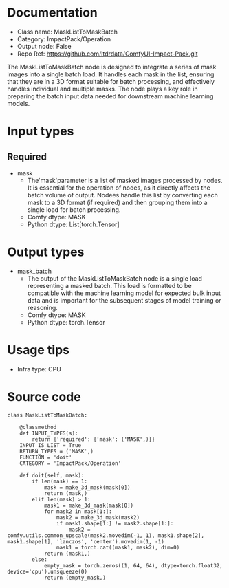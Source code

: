 # Documentation
- Class name: MaskListToMaskBatch
- Category: ImpactPack/Operation
- Output node: False
- Repo Ref: https://github.com/ltdrdata/ComfyUI-Impact-Pack.git

The MaskListToMaskBatch node is designed to integrate a series of mask images into a single batch load. It handles each mask in the list, ensuring that they are in a 3D format suitable for batch processing, and effectively handles individual and multiple masks. The node plays a key role in preparing the batch input data needed for downstream machine learning models.

# Input types
## Required
- mask
    - The'mask'parameter is a list of masked images processed by nodes. It is essential for the operation of nodes, as it directly affects the batch volume of output. Nodees handle this list by converting each mask to a 3D format (if required) and then grouping them into a single load for batch processing.
    - Comfy dtype: MASK
    - Python dtype: List[torch.Tensor]

# Output types
- mask_batch
    - The output of the MaskListToMaskBatch node is a single load representing a masked batch. This load is formatted to be compatible with the machine learning model for expected bulk input data and is important for the subsequent stages of model training or reasoning.
    - Comfy dtype: MASK
    - Python dtype: torch.Tensor

# Usage tips
- Infra type: CPU

# Source code
```
class MaskListToMaskBatch:

    @classmethod
    def INPUT_TYPES(s):
        return {'required': {'mask': ('MASK',)}}
    INPUT_IS_LIST = True
    RETURN_TYPES = ('MASK',)
    FUNCTION = 'doit'
    CATEGORY = 'ImpactPack/Operation'

    def doit(self, mask):
        if len(mask) == 1:
            mask = make_3d_mask(mask[0])
            return (mask,)
        elif len(mask) > 1:
            mask1 = make_3d_mask(mask[0])
            for mask2 in mask[1:]:
                mask2 = make_3d_mask(mask2)
                if mask1.shape[1:] != mask2.shape[1:]:
                    mask2 = comfy.utils.common_upscale(mask2.movedim(-1, 1), mask1.shape[2], mask1.shape[1], 'lanczos', 'center').movedim(1, -1)
                mask1 = torch.cat((mask1, mask2), dim=0)
            return (mask1,)
        else:
            empty_mask = torch.zeros((1, 64, 64), dtype=torch.float32, device='cpu').unsqueeze(0)
            return (empty_mask,)
```